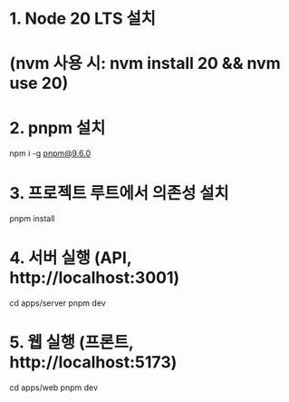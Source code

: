 # 1. Node 20 LTS 설치
#    (nvm 사용 시: nvm install 20 && nvm use 20)

# 2. pnpm 설치
npm i -g pnpm@9.6.0

# 3. 프로젝트 루트에서 의존성 설치
pnpm install

# 4. 서버 실행 (API, http://localhost:3001)
cd apps/server
pnpm dev

# 5. 웹 실행 (프론트, http://localhost:5173)
cd apps/web
pnpm dev
